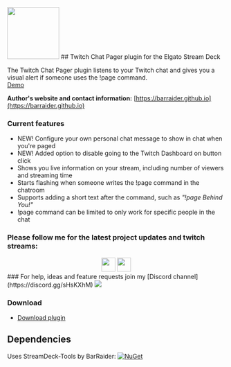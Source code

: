 <img src="/_images/twitchpage.png" height="120" width="120"/> 
## Twitch Chat Pager plugin for the Elgato Stream Deck

The Twitch Chat Pager plugin listens to your Twitch chat and gives you a visual alert if someone uses the !page command.  
[Demo](https://streamable.com/1wxjh)

**Author's website and contact information:** [https://barraider.github.io](https://barraider.github.io)

### Current features
- NEW! Configure your own personal chat message to show in chat when you're paged
- NEW! Added option to disable going to the Twitch Dashboard on button click
- Shows you live information on your stream, including number of viewers and streaming time
- Starts flashing when someone writes the !page command in the chatroom
- Supports adding a short text after the command, such as *"!page Behind You!"*
- !page command can be limited to only work for specific people in the chat

### Please follow me for the latest project updates and twitch streams:  
<div align="center">
<a href="https://www.twitch.tv/barraider/" alt="@BarRaider"><img src="/images/twitch.png" height="32" width="32"/></a> 
<a href="https://twitter.com/realBarRaider" alt="@realBarRaider"><img src="/images/brtwit.png" height="32" width="32"/></a> 
</div>
### For help, ideas and feature requests join my [Discord channel](https://discord.gg/sHsKXhM) <a href="https://discord.gg/sHsKXhM"><img src="/images/discord.png" class="discord-img"></a>

### Download

* [Download plugin](https://barraider.github.io/utils/com.barraider.chatpager.streamDeckPlugin)

## Dependencies
Uses StreamDeck-Tools by BarRaider: [![NuGet](https://img.shields.io/nuget/v/streamdeck-tools.svg?style=flat)](https://www.nuget.org/packages/streamdeck-tools)
